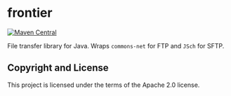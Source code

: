# frontier

[![Maven Central](https://maven-badges.herokuapp.com/maven-central/fun.mike/frontier-alpha/badge.svg)](https://maven-badges.herokuapp.com/maven-central/fun.mike/frontier-alpha)

File transfer library for Java. Wraps `commons-net` for FTP and `JSch` for SFTP.

## Copyright and License

This project is licensed under the terms of the Apache 2.0 license.
